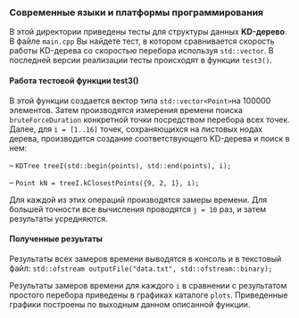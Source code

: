 ### Современные языки и платформы программирования
В этой директории приведены тесты для структуры данных **KD-дерево**.
В файле `main.cpp` Вы найдете тест, в котором сравнивается скорость работы KD-дерева со скоростью перебора используя `std::vector`. В последней версии реализации тесты происходят в функции `test3()`.

#### Работа тестовой функции test3()

В этой функции создается вектор типа `std::vector<Point>`на 100000 элементов. Затем производятся измерения времени поиска `bruteForceDuration` конкретной точки посредством перебора всех точек.
Далее, для `i = [1..16]` точек, сохраняющихся на листовых нодах дерева, производится создание соответствующего KD-дерева и поиск в нем:

– `KDTree treeI(std::begin(points), std::end(points), i);`

– `Point kN = treeI.kClosestPoints({9, 2, 1}, i);`

Для каждой из этих операций производятся замеры времени. Для большей точности все вычисления проводятся `j = 10` раз, и затем результаты усредняются.


#### Полученные резуьтаты

Результаты всех замеров времени выводятся в консоль и в текстовый файл:
`std::ofstream outputFile("data.txt", std::ofstream::binary);`

Результаты замеров времени для каждого `i` в сравнении с результатом простого перебора приведены в графиках каталоге `plots`. Приведенные графики построены по выходным данном описанной функции.
